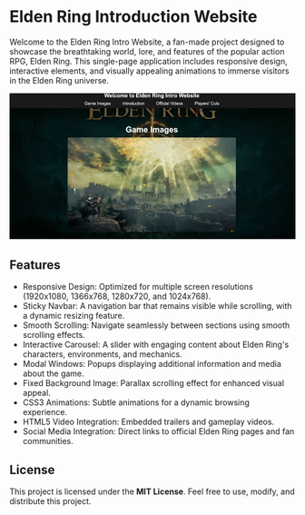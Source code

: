 # Elden Ring Introduction Website

Welcome to the Elden Ring Intro Website, a fan-made project designed to showcase the breathtaking world, lore, and features of the popular action RPG, Elden Ring. This single-page application includes responsive design, interactive elements, and visually appealing animations to immerse visitors in the Elden Ring universe.

![alt text](website.jpg)

## Features

- Responsive Design: Optimized for multiple screen resolutions (1920x1080, 1366x768, 1280x720, and 1024x768).
- Sticky Navbar: A navigation bar that remains visible while scrolling, with a dynamic resizing feature.
- Smooth Scrolling: Navigate seamlessly between sections using smooth scrolling effects.
- Interactive Carousel: A slider with engaging content about Elden Ring's characters, environments, and mechanics.
- Modal Windows: Popups displaying additional information and media about the game.
- Fixed Background Image: Parallax scrolling effect for enhanced visual appeal.
- CSS3 Animations: Subtle animations for a dynamic browsing experience.
- HTML5 Video Integration: Embedded trailers and gameplay videos.
- Social Media Integration: Direct links to official Elden Ring pages and fan communities.

## License

This project is licensed under the **MIT License**. Feel free to use, modify, and distribute this project.
